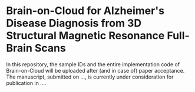 # Brain-on-Cloud for Alzheimer's Disease Diagnosis from 3D Structural Magnetic Resonance Full-Brain Scans
In this repository, the sample IDs and the entire implementation code of Brain-on-Cloud will be uploaded after (and in case of) paper acceptance. The manuscript, submitted on ..., is currently under consideration for publication in ....
